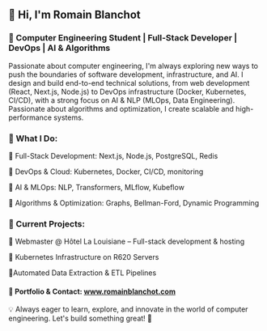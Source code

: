 ## 👋 Hi, I'm Romain Blanchot
### 🚀 Computer Engineering Student | Full-Stack Developer | DevOps | AI & Algorithms

Passionate about computer engineering, I'm always exploring new ways to push the boundaries of software development, infrastructure, and AI. I design and build end-to-end technical solutions, from web development (React, Next.js, Node.js) to DevOps infrastructure (Docker, Kubernetes, CI/CD), with a strong focus on AI & NLP (MLOps, Data Engineering). Passionate about algorithms and optimization, I create scalable and high-performance systems.

### 📌 What I Do:

🔹 Full-Stack Development: Next.js, Node.js, PostgreSQL, Redis 

🔹 DevOps & Cloud: Kubernetes, Docker, CI/CD, monitoring

🔹 AI & MLOps: NLP, Transformers, MLflow, Kubeflow

🔹 Algorithms & Optimization: Graphs, Bellman-Ford, Dynamic Programming


### 🎯 Current Projects:

🔹 Webmaster @ Hôtel La Louisiane – Full-stack development & hosting

🔹 Kubernetes Infrastructure on R620 Servers

🔹Automated Data Extraction & ETL Pipelines


#### 💼 Portfolio & Contact: www.romainblanchot.com

💡 Always eager to learn, explore, and innovate in the world of computer engineering. Let's build something great! 🚀
